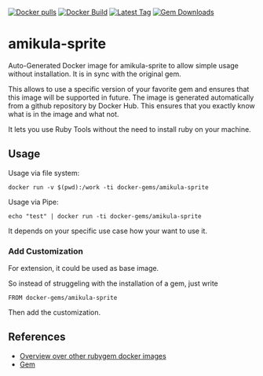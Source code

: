 [![Docker pulls](https://img.shields.io/docker/pulls/rubygem/amikula-sprite.svg)](https://hub.docker.com/r/rubygem/amikula-sprite/)
[![Docker Build](https://img.shields.io/docker/automated/rubygem/amikula-sprite.svg)](https://hub.docker.com/r/rubygem/amikula-sprite/)
[![Latest Tag](https://img.shields.io/github/tag/docker-rubygem/amikula-sprite.svg)](https://hub.docker.com/r/rubygem/amikula-sprite/)
[![Gem Downloads](https://img.shields.io/gem/dt/amikula-sprite.svg)](https://rubygems.org/gems/amikula-sprite/)
# amikula-sprite

Auto-Generated Docker image for amikula-sprite to allow simple usage without installation.
It is in sync with the original gem.

This allows to use a specific version of your favorite gem and ensures that this image will be supported in future.
The image is generated automatically from a github repository by Docker Hub.
This ensures that you exactly know what is in the image and what not.

It lets you use Ruby Tools without the need to install ruby on your machine.

## Usage

Usage via file system:

`docker run -v $(pwd):/work -ti docker-gems/amikula-sprite`

Usage via Pipe:

`echo "test" | docker run -ti docker-gems/amikula-sprite`

It depends on your specific use case how your want to use it.

### Add Customization

For extension, it could be used as base image.

So instead of struggeling with the installation of a gem, just write

`FROM docker-gems/amikula-sprite`

Then add the customization.

## References

 - [Overview over other rubygem docker images](https://github.com/thinkbot/docker-rubygem)
 - [Gem](https://rubygems.org/gems/amikula-sprite/)
